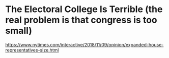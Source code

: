 # The Electoral College Is Terrible (the real problem is that congress is too small)
https://www.nytimes.com/interactive/2018/11/09/opinion/expanded-house-representatives-size.html